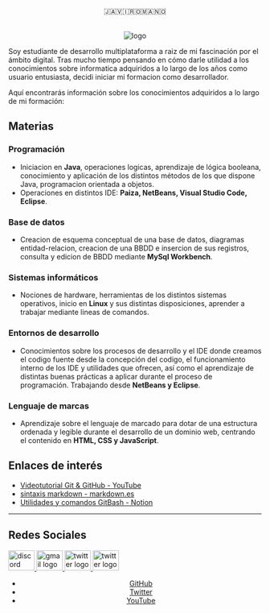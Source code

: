 <div align="center">
🇯​​​​​🇦​​​​​🇻​​​​​🇮​​​​​🇷​​​​​🇴​​​​​🇲​​​​​🇦​​​​​🇳​​​​​🇴 
  
<br>![logo](https://github.com/JaviRomano/imagenes/blob/2af5cc970a24b378db54fdc92aefea8ebe837b10/logo_red.png)

<div align="left">
Soy estudiante de desarrollo multiplataforma a raiz de mi fascinación por el ámbito digital. Tras mucho tiempo pensando en cómo darle utilidad a los conocimientos sobre informatica adquiridos a lo largo de los años como usuario entusiasta, decidi iniciar mi formacion como desarrollador.

Aquí encontrarás información sobre los conocimientos adquiridos a lo largo de mi formación:

## Materias

### Programación
- Iniciacion en **Java**, operaciones logicas, aprendizaje de lógica booleana, conocimiento y aplicación de los distintos métodos de los que dispone Java, programacion orientada a objetos.
- Operaciones en distintos IDE: **Paiza, NetBeans, Visual Studio Code, Eclipse**.

### Base de datos
- Creacion de esquema conceptual de una base de datos, diagramas entidad-relacion, creacion de una BBDD e insercion de sus registros, consulta y edicion de BBDD mediante **MySql Workbench**.

### Sistemas informáticos
- Nociones de hardware, herramientas de los distintos sistemas operativos, inicio en **Linux** y sus distintas disposiciones, aprender a trabajar mediante lineas de comandos.

### Entornos de desarrollo
- Conocimientos sobre los procesos de desarrollo y el IDE donde creamos el codigo fuente desde la concepción del codigo, el funcionamiento interno de los IDE y utilidades que ofrecen, así como el aprendizaje de distintas buenas prácticas a aplicar durante el proceso de programación. Trabajando desde **NetBeans y Eclipse**.

### Lenguaje de marcas
- Aprendizaje sobre el lenguaje de marcado para dotar de una estructura ordenada y legible durante el desarrollo de un dominio web, centrando el contenido en **HTML, CSS y JavaScript**.

## Enlaces de interés
- [Videotutorial Git & GitHub - YouTube](https://www.youtube.com/watch?v=3GymExBkKjE&t=195s)
- [sintaxis markdown - markdown.es](https://markdown.es/sintaxis-markdown/)
- [Utilidades y comandos GitBash - Notion](https://romanes-co.notion.site/git-github-a98210d098604b33be0dc5122662e11d?pvs=4)
***
## Redes Sociales 
  <a href="jromano5855" target="_blank">
    <img src="https://raw.githubusercontent.com/maurodesouza/profile-readme-generator/master/src/assets/icons/social/discord/default.svg" width="52" height="40" alt="discord logo"  />
  </a>
  <a href="javiromanofotografiaz@gmail.com" target="_blank">
    <img src="https://raw.githubusercontent.com/maurodesouza/profile-readme-generator/master/src/assets/icons/social/gmail/default.svg" width="52" height="40" alt="gmail logo"  />
  </a>
  <a href="Javi_Romano" target="_blank">
    <img src="https://raw.githubusercontent.com/maurodesouza/profile-readme-generator/master/src/assets/icons/social/twitter/default.svg" width="52" height="40" alt="twitter logo"  />
  </a>
  <a href="UC-b2fCszcUsN5wbL_KDIkbQ" target="_blank">
    <img src="https://raw.githubusercontent.com/maurodesouza/profile-readme-generator/master/src/assets/icons/social/youtube/default.svg" width="52" height="40" alt="twitter logo"  />
  </a>
</div>

- [GitHub](https://github.com/JaviRomano)
- [Twitter](https://twitter.com/Javi_Romano)
- [YouTube](https://www.youtube.com/channel/UC-b2fCszcUsN5wbL_KDIkbQ)

